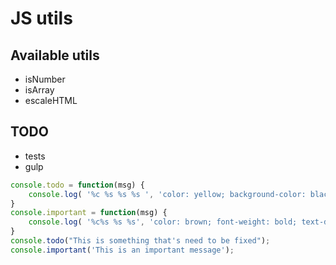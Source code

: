 JS utils
========

## Available utils

* isNumber
* isArray
* escaleHTML

## TODO

* tests
* gulp
```javascript
console.todo = function(msg) {
    console.log( '%c %s %s %s ', 'color: yellow; background-color: black;', '--', msg, '--');
}
console.important = function(msg) {
    console.log( '%c%s %s %s', 'color: brown; font-weight: bold; text-decoration: underline;', '--', msg, '--');
}
console.todo("This is something that's need to be fixed");
console.important('This is an important message');
```

